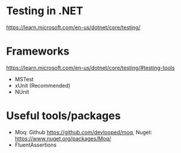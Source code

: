# Testing in .NET

https://learn.microsoft.com/en-us/dotnet/core/testing/

# Frameworks

https://learn.microsoft.com/en-us/dotnet/core/testing/#testing-tools

- MSTest
- xUnit (Recommended)
- NUnit

# Useful tools/packages

- Moq: Github https://github.com/devlooped/moq, Nuget: https://www.nuget.org/packages/Moq/
- FluentAssertions
